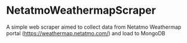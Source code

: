 # NetatmoWeathermapScraper
A simple web scraper aimed to collect data from Netatmo Weathermap portal (https://weathermap.netatmo.com/) and load to MongoDB
